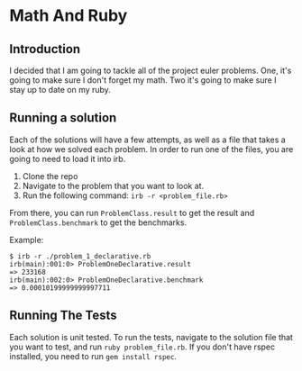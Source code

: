 # Math And Ruby

## Introduction

I decided that I am going to tackle all of the project euler problems. One, it's going to make sure I don't forget my math. Two it's going to make sure I stay up to date on my ruby.

## Running a solution

Each of the solutions will have a few attempts, as well as a file that takes a look at how we solved each problem. In order to run one of the files, you are going to need to load it into irb. 

1. Clone the repo
2. Navigate to the problem that you want to look at.
3. Run the following command: `irb -r <problem_file.rb>`

From there, you can run `ProblemClass.result` to get the result and `ProblemClass.benchmark` to get the benchmarks.

Example:
```
$ irb -r ./problem_1_declarative.rb
irb(main):001:0> ProblemOneDeclarative.result
=> 233168
irb(main):002:0> ProblemOneDeclarative.benchmark
=> 0.00010199999999997711
```

## Running The Tests

Each solution is unit tested. To run the tests, navigate to the solution file that you want to test, and run `ruby problem_file.rb`. If you don't have rspec installed, you need to run `gem install rspec`.